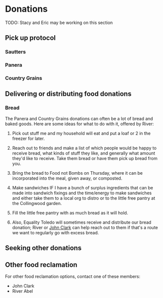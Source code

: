 # Donations

TODO: Stacy and Eric may be working on this section

## Pick up protocol

### Sautters

### Panera

### Country Grains

## Delivering or distributing food donations

### Bread

The Panera and Country Grains donations can often be a lot of bread and baked goods.  Here are some ideas for what to do with it, offered by River:

1. Pick out stuff me and my household will eat and put a loaf or 2 in the freezer for later.

2. Reach out to friends and make a list of which people would be happy to receive bread, what kinds of stuff they like, and generally what amount they'd like to receive. Take them bread or have them pick up bread from you.

3. Bring the bread to Food not Bombs on Thursday, where it can be incorporated into the meal, given away, or composted.

4. Make sandwiches IF I have a bunch of surplus ingredients that can be made into sandwich fixings and the time/energy to make sandwiches and either take them to a local org to distro or to the little free pantry at the Collingwood garden.

5. Fill the little free pantry with as much bread as it will hold.

6. Also, Equality Toledo will sometimes receive and distribute our bread donation; River or [John Clark](mailto:john.l.clark@gmail.com) can help reach out to them if that's a route we want to regularly go with excess bread.

## Seeking other donations

## Other food reclamation

For other food reclamation options, contact one of these members:

- John Clark
- River Abel
